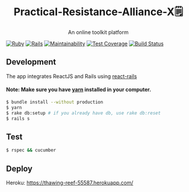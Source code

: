 <h1 align="center">Practical-Resistance-Alliance-X🗒</h1>
<p align="center">An online toolkit platform</p>

[![Ruby](https://img.shields.io/badge/Ruby-2.4.2-red.svg)](https://www.ruby-lang.org/en/news/2017/09/14/ruby-2-4-2-released/)
[![Rails](https://img.shields.io/badge/rails-5.2.2.1-red.svg)](https://weblog.rubyonrails.org/2019/3/13/Rails-4-2-5-1-5-1-6-2-have-been-released/)
[![Maintainability](https://api.codeclimate.com/v1/badges/c60516633094f42b1df6/maintainability)](https://codeclimate.com/github/daweifeng/Practical-Resistance-Alliance-X/maintainability)
[![Test Coverage](https://api.codeclimate.com/v1/badges/c60516633094f42b1df6/test_coverage)](https://codeclimate.com/github/daweifeng/Practical-Resistance-Alliance-X/test_coverage)
[![Build Status](https://travis-ci.org/daweifeng/Practical-Resistance-Alliance-X.svg?branch=master)](https://travis-ci.org/daweifeng/Practical-Resistance-Alliance-X)

## Development

The app integrates ReactJS and Rails using [react-rails](https://github.com/reactjs/react-rails)

#### Note: Make sure you have [yarn](https://yarnpkg.com/en/) installed in your computer.

```bash
$ bundle install --without production
$ yarn
$ rake db:setup # if you already have db, use rake db:reset
$ rails s
```

## Test
```bash
$ rspec && cucumber
```

## Deploy
Heroku: https://thawing-reef-55587.herokuapp.com/
